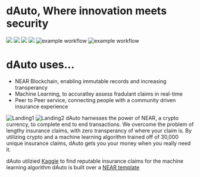 # dAuto, Where innovation meets security

[![](https://img.shields.io/badge/⋈%20Examples-Basics-green)](https://docs.near.org/tutorials/welcome)
[![](https://img.shields.io/badge/Contract-JS-yellow)](contract-ts)
[![](https://img.shields.io/badge/Contract-Rust-red)](contract-rs)
[![](https://img.shields.io/badge/Frontend-JS-yellow)](frontend)
![example workflow](https://github.com/near-examples/guest-book-examples/actions/workflows/tests-ts.yml/badge.svg)
![example workflow](https://github.com/near-examples/guest-book-examples/actions/workflows/tests-rs.yml/badge.svg)

# dAuto uses...
 - NEAR Blockchain, enabling immutable records and increasing transperancy
 - Machine Learning, to accuratley assess fradulant claims in real-time
 - Peer to Peer service, connecting people with a community driven insurance experience

![Landing1](https://github.com/VictorChan880/dAuto/assets/68559144/ec9c0592-3391-4f49-82aa-5e9d5ec4494e)
![Landing2](https://github.com/VictorChan880/dAuto/assets/68559144/cc48a602-ebee-4af2-8043-b87a68547fd0)
dAuto harnesses the power of NEAR, a crypto currency, to complete end to end transactions. We overcome
the problem of lengthy insurance claims, with zero transperancy of where your claim is. By utilizing
crypto and a machine learning algorithm trained off of 30,000 unique insurance claims, dAuto gets you your
money when you really need it. 



dAuto utilzied [Kaggle](https://www.kaggle.com/code/niteshyadav3103/insurance-fraud-detection-using-12-models) to
find reputable insurance claims for the machine learning algorithm
dAuto is built over a [NEAR template](https://github.com/near-examples/guest-book-examples)

